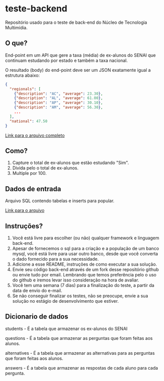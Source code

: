 # teste-backend
Repositório usado para o teste de back-end do Núcleo de Tecnologia Multimídia.

## O que?
End-point em um API que gere a taxa (média) de ex-alunos do SENAI que continuam estudando por estado e também a taxa nacional.

O resultado (body) do end-point deve ser um JSON exatamente igual a estrutura abaixo:
```json
{
  "regionals": [
    {"description": "AC", "average": 23.30},
    {"description": "AL", "average": 61.00},
    {"description": "AP", "average": 30.10},
    {"description": "AM", "average": 56.30},
    ...
  ],
  "national": 47.50
}
```
[Link para o arquivo completo](data.json)

## Como?
1. Capture o total de ex-alunos que estão estudando "Sim".
2. Divida pelo o total de ex-alunos.
3. Multiple por 100.

## Dados de entrada
Arquivo SQL contendo tabelas e inserts para popular.

[Link para o arquivo](desafio.sql)

## Instruções?
1. Você está livre para escolher (ou não) qualquer framework e linguagem back-end.
2. Apesar de fornecemos o sql para a criação e a população de um banco mysql, você está livre para usar outro banco, desde que você converta o dado fornecido para a sua necessidade.
3. Adicione a esse README, instruções de como executar a sua solução.
4. Envie seu código back-end através de um fork desse repositório github ou envie tudo por email. Lembrando que temos preferência pelo o uso do github e iremos levar isso consideração na hora de avaliar.
5. Você tem uma semana (7 dias) para a finalização do teste, a partir da data de envio do e-mail.
6. Se não conseguir finalizar os testes, não se preocupe, envie a sua solução no estágio de desenvolvimento que estiver.

## Dicionario de dados
students - É a tabela que armazenar os ex-alunos do SENAI

questions - É a tabela que armazenar as perguntas que foram feitas aos alunos.

alternatives - É a tabela que armazenar as alternativas para as perguntas que foram feitas aos alunos.

answers - É a tabela que armazenar as respostas de cada aluno para cada pergunta.
